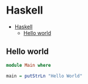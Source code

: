 # Haskell

<!--ts-->
* [Haskell](hasekll.md#haskell)
   * [Hello world](hasekll.md#hello-world)

<!-- Added by: runner, at: Mon Jan  3 09:51:10 UTC 2022 -->

<!--te-->

## Hello world
```haskell
module Main where

main = putStrLn "Hello World"
```
